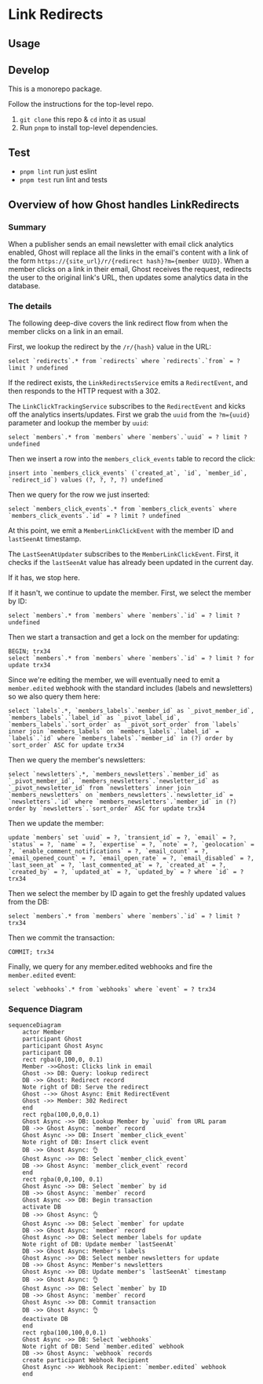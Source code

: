 # Link Redirects


## Usage


## Develop

This is a monorepo package.

Follow the instructions for the top-level repo.
1. `git clone` this repo & `cd` into it as usual
2. Run `pnpm` to install top-level dependencies.



## Test

- `pnpm lint` run just eslint
- `pnpm test` run lint and tests

## Overview of how Ghost handles LinkRedirects
### Summary
When a publisher sends an email newsletter with email click analytics enabled, Ghost will replace all the links in the email's content with a link of the form `https://{site_url}/r/{redirect hash}?m={member UUID}`. When a member clicks on a link in their email, Ghost receives the request, redirects the user to the original link's URL, then updates some analytics data in the database.

### The details
The following deep-dive covers the link redirect flow from when the member clicks on a link in an email.

First, we lookup the redirect by the `/r/{hash}` value in the URL:
```
select `redirects`.* from `redirects` where `redirects`.`from` = ? limit ? undefined
```

If the redirect exists, the `LinkRedirectsService` emits a `RedirectEvent`, and then responds to the HTTP request with a 302. 

The `LinkClickTrackingService` subscribes to the `RedirectEvent` and kicks off the analytics inserts/updates. First we grab the `uuid` from the `?m={uuid}` parameter and lookup the member by `uuid`:
```
select `members`.* from `members` where `members`.`uuid` = ? limit ? undefined
```

Then we insert a row into the `members_click_events` table to record the click:
```
insert into `members_click_events` (`created_at`, `id`, `member_id`, `redirect_id`) values (?, ?, ?, ?) undefined
```

Then we query for the row we just inserted:
```
select `members_click_events`.* from `members_click_events` where `members_click_events`.`id` = ? limit ? undefined
```

At this point, we emit a `MemberLinkClickEvent` with the member ID and `lastSeenAt` timestamp. 

The `LastSeenAtUpdater` subscribes to the `MemberLinkClickEvent`. First, it checks if the `lastSeenAt` value has already been updated in the current day. 

If it has, we stop here. 

If it hasn't, we continue to update the member. First, we select the member by ID:
```
select `members`.* from `members` where `members`.`id` = ? limit ? undefined
```

Then we start a transaction and get a lock on the member for updating:
```
BEGIN; trx34
select `members`.* from `members` where `members`.`id` = ? limit ? for update trx34
```

Since we're editing the member, we will eventually need to emit a `member.edited` webhook with the standard includes (labels and newsletters) so we also query them here:
```
select `labels`.*, `members_labels`.`member_id` as `_pivot_member_id`, `members_labels`.`label_id` as `_pivot_label_id`, `members_labels`.`sort_order` as `_pivot_sort_order` from `labels` inner join `members_labels` on `members_labels`.`label_id` = `labels`.`id` where `members_labels`.`member_id` in (?) order by `sort_order` ASC for update trx34
```

Then we query the member's newsletters:
```
select `newsletters`.*, `members_newsletters`.`member_id` as `_pivot_member_id`, `members_newsletters`.`newsletter_id` as `_pivot_newsletter_id` from `newsletters` inner join `members_newsletters` on `members_newsletters`.`newsletter_id` = `newsletters`.`id` where `members_newsletters`.`member_id` in (?) order by `newsletters`.`sort_order` ASC for update trx34
```

Then we update the member:
```
update `members` set `uuid` = ?, `transient_id` = ?, `email` = ?, `status` = ?, `name` = ?, `expertise` = ?, `note` = ?, `geolocation` = ?, `enable_comment_notifications` = ?, `email_count` = ?, `email_opened_count` = ?, `email_open_rate` = ?, `email_disabled` = ?, `last_seen_at` = ?, `last_commented_at` = ?, `created_at` = ?, `created_by` = ?, `updated_at` = ?, `updated_by` = ? where `id` = ? trx34
```

Then we select the member by ID again to get the freshly updated values from the DB:
```
select `members`.* from `members` where `members`.`id` = ? limit ? trx34
```

Then we commit the transaction:
```
COMMIT; trx34
```

Finally, we query for any member.edited webhooks and fire the `member.edited` event:
```
select `webhooks`.* from `webhooks` where `event` = ? trx34
```


### Sequence Diagram
```mermaid
sequenceDiagram
    actor Member
    participant Ghost
    participant Ghost Async
    participant DB
    rect rgba(0,100,0, 0.1)
    Member ->>Ghost: Clicks link in email
    Ghost ->> DB: Query: lookup redirect
    DB ->> Ghost: Redirect record
    Note right of DB: Serve the redirect
    Ghost -->> Ghost Async: Emit RedirectEvent
    Ghost ->> Member: 302 Redirect
    end
    rect rgba(100,0,0,0.1)
    Ghost Async ->> DB: Lookup Member by `uuid` from URL param
    DB ->> Ghost Async: `member` record
    Ghost Async ->> DB: Insert `member_click_event`
    Note right of DB: Insert click event
    DB ->> Ghost Async: 👌
    Ghost Async ->> DB: Select `member_click_event`
    DB ->> Ghost Async: `member_click_event` record
    end
    rect rgba(0,0,100, 0.1)
    Ghost Async ->> DB: Select `member` by id
    DB ->> Ghost Async: `member` record
    Ghost Async ->> DB: Begin transaction 
    activate DB
    DB ->> Ghost Async: 👌
    Ghost Async ->> DB: Select `member` for update
    DB ->> Ghost Async: `member` record
    Ghost Async ->> DB: Select member labels for update
    Note right of DB: Update member `lastSeenAt`
    DB ->> Ghost Async: Member's labels
    Ghost Async ->> DB: Select member newsletters for update
    DB ->> Ghost Async: Member's newsletters
    Ghost Async ->> DB: Update member's `lastSeenAt` timestamp
    DB ->> Ghost Async: 👌
    Ghost Async ->> DB: Select `member` by ID
    DB ->> Ghost Async: `member` record
    Ghost Async ->> DB: Commit transaction
    DB ->> Ghost Async: 👌
    deactivate DB
    end
    rect rgba(100,100,0,0.1)
    Ghost Async ->> DB: Select `webhooks`
    Note right of DB: Send `member.edited` webhook 
    DB ->> Ghost Async: `webhook` records
    create participant Webhook Recipient
    Ghost Async ->> Webhook Recipient: `member.edited` webhook
    end
```